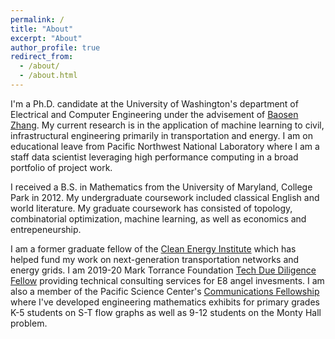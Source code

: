 ```yaml
---
permalink: /
title: "About"
excerpt: "About"
author_profile: true
redirect_from: 
  - /about/
  - /about.html
---
```


I'm a Ph.D. candidate at the University of Washington's department of Electrical and Computer Engineering under the advisement of [Baosen Zhang](https://zhangbaosen.github.io/). My current research is in the application of machine learning to civil, infrastructural engineering primarily in transportation and energy. I am on educational leave from Pacific Northwest National Laboratory where I am a staff data scientist leveraging high performance computing in a broad portfolio of project work. 

I received a B.S. in Mathematics from the University of Maryland, College Park in 2012. My undergraduate coursework included classical English and world literature. My graduate coursework has consisted of topology, combinatorial optimization, machine learning, as well as economics and entrepeneurship.

I am a former graduate fellow of the [Clean Energy Institute](https://www.cei.washington.edu/) which has helped fund my work on next-generation transportation networks and energy grids. I am 2019-20 Mark Torrance Foundation [Tech Due Diligence Fellow](https://www.cei.washington.edu/training/torrance-tech-due-diligence-program/) providing technical consulting services for E8 angel invesments. I am also a member of the Pacific Science Center's [Communications Fellowship](https://www.pacificsciencecenter.org/fellowship/) where I've developed engineering mathematics exhibits for primary grades K-5 students on S-T flow graphs as well as 9-12 students on the Monty Hall problem.
